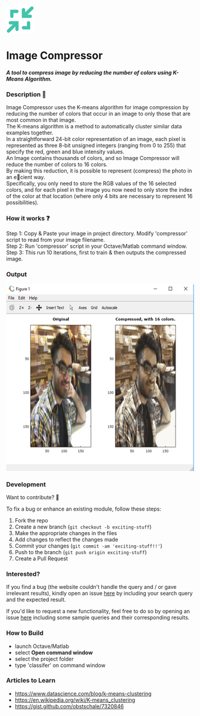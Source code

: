 <img src="/compressor_logo.png" width="75">  

# Image Compressor  
  
#### __*A tool to compress image by reducing the number of colors using K-Means Algorithm.*__  
  
  
  
### Description :ledger:    
Image Compressor uses the K-means algorithm for image compression by reducing the number of colors that occur in an image to only those that are most common in that image.  
The K-means algorithm is a method to automatically cluster similar data examples together.  
In a straightforward 24-bit color representation of an image, each pixel is represented as three 8-bit unsigned integers (ranging from 0 to 255) that specify the red, green and blue intensity values.  
An Image contains thousands of colors, and so Image Compressor will reduce the number of colors to 16 colors.  
By making this reduction, it is possible to represent (compress) the photo in an ecient way.  
Specifically, you only need to store the RGB values of the 16 selected colors, and for each pixel in the image you now need to only store the index of the color at that location (where only 4 bits are necessary to represent 16 possibilities).   
  
  
  
### How it works :question:  
Step 1: Copy & Paste your image in project directory. Modify 'compressor' script to read from your image filename.   
Step 2: Run 'compressor' script in your Octave/Matlab command window.  
Step 3: This run 10 iterations, first to train & then outputs the compressed image.   
  
  
  
### Output
<img src="output.png" width="800" height="500"/>  
  
  
  
### Development  
  
Want to contribute? **:pencil:**  
  
To fix a bug or enhance an existing module, follow these steps:  
  
1. Fork the repo
2. Create a new branch (`git checkout -b exciting-stuff`)
3. Make the appropriate changes in the files
4. Add changes to reflect the changes made
5. Commit your changes (`git commit -am 'exciting-stuff!!'`)
6. Push to the branch (`git push origin exciting-stuff`)
7. Create a Pull Request  
  
  
### Interested?  
  
If you find a bug (the website couldn't handle the query and / or gave irrelevant results), kindly open an issue [here](https://github.com/thegenuinegourav/Spilter/issues/new) by including your search query and the expected result.  
  
If you'd like to request a new functionality, feel free to do so by opening an issue [here](https://github.com/thegenuinegourav/Spilter/issues/new) including some sample queries and their corresponding results.  
  
  

### How to Build
* launch Octave/Matlab
* select **Open command window**
* select the project folder
* type 'classifer' on command window  
  
  
### Articles to Learn
* https://www.datascience.com/blog/k-means-clustering
* https://en.wikipedia.org/wiki/K-means_clustering
* https://gist.github.com/obstschale/7320846  
